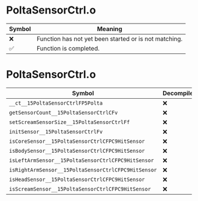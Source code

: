 # PoltaSensorCtrl.o
| Symbol | Meaning 
| ------------- | ------------- 
| :x: | Function has not yet been started or is not matching. 
| :white_check_mark: | Function is completed. 


# PoltaSensorCtrl.o
| Symbol | Decompiled? |
| ------------- | ------------- |
| `__ct__15PoltaSensorCtrlFP5Polta` | :x: |
| `getSensorCount__15PoltaSensorCtrlCFv` | :x: |
| `setScreamSensorSize__15PoltaSensorCtrlFf` | :x: |
| `initSensor__15PoltaSensorCtrlFv` | :x: |
| `isCoreSensor__15PoltaSensorCtrlCFPC9HitSensor` | :x: |
| `isBodySensor__15PoltaSensorCtrlCFPC9HitSensor` | :x: |
| `isLeftArmSensor__15PoltaSensorCtrlCFPC9HitSensor` | :x: |
| `isRightArmSensor__15PoltaSensorCtrlCFPC9HitSensor` | :x: |
| `isHeadSensor__15PoltaSensorCtrlCFPC9HitSensor` | :x: |
| `isScreamSensor__15PoltaSensorCtrlCFPC9HitSensor` | :x: |
